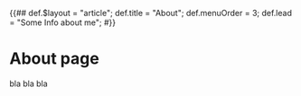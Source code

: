{{##
    def.$layout = "article";
    def.title = "About";
    def.menuOrder = 3;
    def.lead = "Some Info about me";
#}}

# About page

bla bla bla